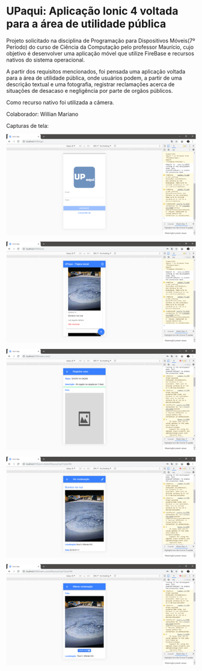 # UPaqui: Aplicação Ionic 4 voltada para a área de utilidade pública

  Projeto solicitado na disciplina de Programação para Dispositivos Móveis(7º Período) do curso de Ciência da Computação pelo professor Maurício, cujo objetivo é desenvolver uma aplicação móvel que utilize FireBase e recursos nativos do sistema operacional. 
  
  A partir dos requisitos mencionados, foi pensada uma aplicação voltada para a área de utilidade pública, onde usuários podem, a partir de uma descrição textual e uma fotografia, registrar reclamações acerca de situações de desacaso e negligência por parte de orgãos públicos. 
  
  Como recurso nativo foi utilizada a câmera.
  
Colaborador: Willian Mariano

Capturas de tela: 

![Captura](screenshots/captura_login.png)

![Captura](screenshots/captura_home.png)

![Captura](screenshots/captura_nova_reclamacao.png)

![Captura](screenshots/captura_detalhes.png)

![Captura](screenshots/captura_alterar.png)

